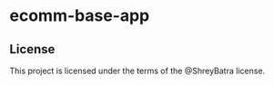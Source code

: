 # ecomm-base-app



## License

This project is licensed under the terms of the @ShreyBatra license.
